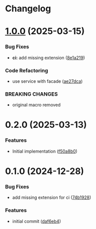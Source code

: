 # Changelog

# [1.0.0](https://github.com/mortenscheel/laravel-query-recorder/compare/0.2.0...1.0.0) (2025-03-15)


### Bug Fixes

* **ci:** add missing extension ([8e1a219](https://github.com/mortenscheel/laravel-query-recorder/commit/8e1a219a6600f68a97547b924dea7462230854ee))


### Code Refactoring

* use service with facade ([ae27dca](https://github.com/mortenscheel/laravel-query-recorder/commit/ae27dcaa6a15c8fd0c0da5ff79cefd9bdcf3cb88))


### BREAKING CHANGES

* original macro removed

# 0.2.0 (2025-03-13)


### Features

* Initial implementation ([f50a8b0](https://github.com/mortenscheel/laravel-query-recorder/commit/f50a8b08cae73412f706dbcc400948b0ab6a457b))

# 0.1.0 (2024-12-28)


### Bug Fixes

* add missing extension for ci ([74b1928](https://github.com/mortenscheel/query-recorder/commit/74b192865656c64a97a81b97e2ca0a36c224215e))


### Features

* initial commit ([daf6eb4](https://github.com/mortenscheel/query-recorder/commit/daf6eb47bdd27ad477bffc4344527fe445dc5d27))
